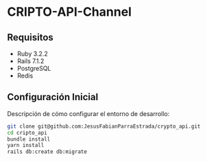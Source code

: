 # CRIPTO-API-Channel



## Requisitos

- Ruby 3.2.2
- Rails 7.1.2
- PostgreSQL
- Redis

## Configuración Inicial

Descripción de cómo configurar el entorno de desarrollo:

```bash
git clone git@github.com:JesusFabianParraEstrada/crypto_api.git
cd cripto_api
bundle install
yarn install
rails db:create db:migrate
